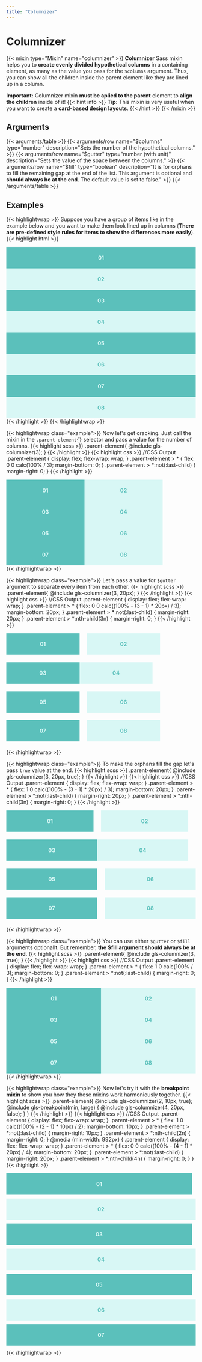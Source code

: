 ```yaml
---
title: "Columnizer"
---
```


# Columnizer

{{< mixin type="Mixin" name="columnizer" >}}
**Columnizer** Sass mixin helps you to **create evenly divided hypothetical columns** in a containing element, as many as the value you pass for the `$columns` argument. Thus, you can show all the children inside the parent element like they are lined up in a column. 

**Important:** Columnizer mixin **must be aplied to the parent** element to **align the children** inside of it!
{{< hint info >}}
**Tip:** This mixin is very useful when you want to create a **card-based design layouts**.
{{< /hint >}}
{{< /mixin >}}

## Arguments

{{< arguments/table >}}
    {{< arguments/row name="$columns" type="number" description="Sets the number of the hypothetical columns." >}}
    {{< arguments/row name="$gutter" type="number (with unit)" description="Sets the value of the space between the columns." >}}
    {{< arguments/row name="$fill" type="boolean" description="It is for orphans to fill the remaining gap at the end of the list. This argument is optional and **should always be at the end**. The default value is set to false." >}}
{{< /arguments/table >}}

## Examples

{{< highlightwrap >}}
Suppose you have a group of items like in the example below and you want to make them look lined up in columns (**There are pre-defined style rules for items to show the differences more easily**).
{{< highlight html >}}
<div class="parent-element">
    <div class="item">01</div>
    <div class="item">02</div>
    <div class="item">03</div>
    <div class="item">04</div>
    <div class="item">05</div>
    <div class="item">06</div>
    <div class="item">07</div>
    <div class="item">08</div>
</div>
{{< /highlight >}}
{{< /highlightwrap >}}

{{< highlightwrap class="example">}}
Now let's get cracking. Just call the mixin in the `.parent-element{}` selector and pass a value for the number of columns.
{{< highlight scss >}}
.parent-element{
    @include gls-columnizer(3);
}
{{< /highlight >}}
{{< highlight css >}}
//CSS Output
.parent-element {
    display: flex;
    flex-wrap: wrap;
}
.parent-element > * {
    flex: 0 0 calc(100% / 3);
    margin-bottom: 0;
}
.parent-element > *:not(:last-child) {
    margin-right: 0;
}
{{< /highlight >}}

<style>
.parent-element.example01 {
  display: flex;
  flex-wrap: wrap;
}
.parent-element.example01 > * {
  flex: 0 0 calc(100% / 3);
  margin-bottom: 0;
}
.parent-element.example01 > *:not(:last-child) {
  margin-right: 0;
}
</style>
<div class="columnizer parent-element example01">
    <div class="item">01</div>
    <div class="item">02</div>
    <div class="item">03</div>
    <div class="item">04</div>
    <div class="item">05</div>
    <div class="item">06</div>
    <div class="item">07</div>
    <div class="item">08</div>
</div>
{{< /highlightwrap >}}

{{< highlightwrap class="example">}}
Let's pass a value for `$gutter` argument to separate every item from each other.
{{< highlight scss >}}
.parent-element{
    @include gls-columnizer(3, 20px);
}
{{< /highlight >}}
{{< highlight css >}}
//CSS Output
.parent-element {
    display: flex;
    flex-wrap: wrap;
}
.parent-element > * {
    flex: 0 0 calc((100% - (3 - 1) * 20px) / 3);
    margin-bottom: 20px;
}
.parent-element > *:not(:last-child) {
    margin-right: 20px;
}
.parent-element > *:nth-child(3n) {
    margin-right: 0;
}
{{< /highlight >}}

<style>
.parent-element.example02 {
  display: flex;
  flex-wrap: wrap;
}
.parent-element.example02 > * {
  flex: 0 0 calc((100% - (3 - 1) * 20px) / 3);
  margin-bottom: 20px;
}
.parent-element.example02 > *:not(:last-child) {
  margin-right: 20px;
}
.parent-element.example02 > *:nth-child(3n) {
  margin-right: 0;
}
</style>
<div class="columnizer parent-element example02">
    <div class="item">01</div>
    <div class="item">02</div>
    <div class="item">03</div>
    <div class="item">04</div>
    <div class="item">05</div>
    <div class="item">06</div>
    <div class="item">07</div>
    <div class="item">08</div>
</div>
{{< /highlightwrap >}}


{{< highlightwrap class="example">}}
To make the orphans fill the gap let's pass `true` value at the end.
{{< highlight scss >}}
.parent-element{
    @include gls-columnizer(3, 20px, true);
}
{{< /highlight >}}
{{< highlight css >}}
//CSS Output
.parent-element {
    display: flex;
    flex-wrap: wrap;
}
.parent-element > * {
    flex: 1 0 calc((100% - (3 - 1) * 20px) / 3);
    margin-bottom: 20px;
}
.parent-element > *:not(:last-child) {
    margin-right: 20px;
}
.parent-element > *:nth-child(3n) {
    margin-right: 0;
}
{{< /highlight >}}

<style>
.parent-element.example03 {
  display: flex;
  flex-wrap: wrap;
}
.parent-element.example03 > * {
  flex: 1 0 calc((100% - (3 - 1) * 20px) / 3);
  margin-bottom: 20px;
}
.parent-element.example03 > *:not(:last-child) {
  margin-right: 20px;
}
.parent-element.example03 > *:nth-child(3n) {
  margin-right: 0;
}
</style>
<div class="columnizer parent-element example03">
    <div class="item">01</div>
    <div class="item">02</div>
    <div class="item">03</div>
    <div class="item">04</div>
    <div class="item">05</div>
    <div class="item">06</div>
    <div class="item">07</div>
    <div class="item">08</div>
</div>
{{< /highlightwrap >}}

{{< highlightwrap class="example">}}
You can use either `$gutter` or `$fill` arguments optionallt. But remember, **the $fill argument should always be at the end**.
{{< highlight scss >}}
.parent-element{
    @include gls-columnizer(3, true);
}
{{< /highlight >}}
{{< highlight css >}}
//CSS Output
.parent-element {
    display: flex;
    flex-wrap: wrap;
}
.parent-element > * {
    flex: 1 0 calc(100% / 3);
    margin-bottom: 0;
}
.parent-element > *:not(:last-child) {
    margin-right: 0;
}
{{< /highlight >}}

<style>
.parent-element.example04 {
  display: flex;
  flex-wrap: wrap;
}
.parent-element.example04 > * {
  flex: 1 0 calc(100% / 3);
  margin-bottom: 0;
}
.parent-element.example04 > *:not(:last-child) {
  margin-right: 0;
}
</style>
<div class="columnizer parent-element example04">
    <div class="item">01</div>
    <div class="item">02</div>
    <div class="item">03</div>
    <div class="item">04</div>
    <div class="item">05</div>
    <div class="item">06</div>
    <div class="item">07</div>
    <div class="item">08</div>
</div>
{{< /highlightwrap >}}

{{< highlightwrap class="example">}}
Now let's try it with the **breakpoint mixin** to show you how they these mixins work harmoniously together.
{{< highlight scss >}}
.parent-element{
    @include gls-columnizer(2, 10px, true);
    @include gls-breakpoint(min, large) {
        @include gls-columnizer(4, 20px, false);
    }
}
{{< /highlight >}}
{{< highlight css >}}
//CSS Output
.parent-element {
    display: flex;
    flex-wrap: wrap;
}
.parent-element > * {
    flex: 1 0 calc((100% - (2 - 1) * 10px) / 2);
    margin-bottom: 10px;
}
.parent-element > *:not(:last-child) {
    margin-right: 10px;
}
.parent-element > *:nth-child(2n) {
    margin-right: 0;
}
@media (min-width: 992px) {
    .parent-element {
        display: flex;
        flex-wrap: wrap;
    }
    .parent-element > * {
        flex: 0 0 calc((100% - (4 - 1) * 20px) / 4);
        margin-bottom: 20px;
    }
    .parent-element > *:not(:last-child) {
        margin-right: 20px;
    }
    .parent-element > *:nth-child(4n) {
        margin-right: 0;
    }
}
{{< /highlight >}}

<style>
.parent-element.example05 {
  display: flex;
  flex-wrap: wrap;
}
.parent-element.example05 > * {
  flex: 1 0 calc((100% - (2 - 1) * 10px) / 2);
  margin-bottom: 10px;
}
.parent-element.example05 > *:not(:last-child) {
  margin-right: 10px;
}
.parent-element.example05 > *:nth-child(2n) {
  margin-right: 0;
}
@media (min-width: 992px) {
  .parent-element.example05 {
    display: flex;
    flex-wrap: wrap;
  }
  .parent-element.example05 > * {
    flex: 0 0 calc((100% - (4 - 1) * 20px) / 4);
    margin-bottom: 20px;
  }
  .parent-element.example05 > *:not(:last-child) {
    margin-right: 20px;
  }
  .parent-element.example05 > *:nth-child(4n) {
    margin-right: 0;
  }
}

</style>
<div class="columnizer parent-element example05">
    <div class="item">01</div>
    <div class="item">02</div>
    <div class="item">03</div>
    <div class="item">04</div>
    <div class="item">05</div>
    <div class="item">06</div>
    <div class="item">07</div>
</div>
{{< /highlightwrap >}}












<style>
.parent-element .item {
  padding: 20px;
  display: flex;
  justify-content: center;
  align-items: center;
  background-color: #5bc0bb;
  font-weight: bold;
  color: #d8f7f5;
}
.parent-element .item:nth-of-type(even) {
  background-color: #d8f7f5;
  color: #5bc0bb;
}
</style>
